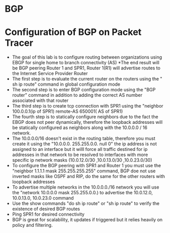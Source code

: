 # BGP
# Configuration of BGP on Packet Tracer
* The goal of this lab is to configure routing between organizations using EBGP for single home to branch connectivity (AS)
*The end result will be BGP peering Router 1 and SPR1, Router 1(R1) will advertise routes to the Internet Service Provider Router
* The first step is to evaluate the current router on the routers using the " sh ip route" command in global configuration mode 
* The second step is to enter BGP configuration mode using the "BGP router" command in addition to adding the correct AS number associated with that router
* The third step is to create tcp connection with SPR1 using the "neighbor 100.0.0.1(ip of SPR1) remote-AS 650001( AS of SPR1)
* The fourth step is to statically configure neighbors due to the fact the EBGP does not peer dynamically, therefore the loopback addresses will be statically configured as neighbors along with     the 10.0.0.0 / 16 network.
* The 10.0.0.0/16 doesn't exist in the routing table, therefore you must create it using the "10.0.0.0. 255.255.0.0. null 0" the ip address is not assigned to an interface but it willl force all    traffic destined for ip addresses in that network to be resolved to interfaces with more specific ip network masks (10.0.12.0/30 ,10.0.13.0/30 ,10.0.23.0/30)
* To configure the BGP peering with SPR1 and Router 1 you must use the "neighbor 1.1.1.1 mask 255.255.255.255" command, BGP doe not use inverted masks like OSPF and RIP, do the same for the other routers with loopback addresses
* To advertise multiple networks in the 10.0.0.0./16 network you will use the "network 10.0.0.0 mask 255.255.0.0.) to advertise the 10.0.12.0, 10.0.13.0, 10.0.23.0 command
* Use the show commands "do sh ip route" or "sh ip route" to verify the existence of desired BGP routes 
* Ping SPR1 for desired connectivity 
* BGP is great for scalability, it updates if triggered but it relies heavily on policy and filtering. 

